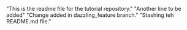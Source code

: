 "This is the readme file for the tutorial repository."
"Another line to be added"
"Change added in dazzling_feature branch."
"Stashing teh README.md file."
